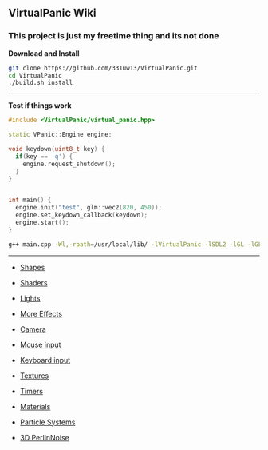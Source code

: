 ## VirtualPanic Wiki

### This project is just my freetime thing and its not done

**Download and Install**
```bash
git clone https://github.com/331uw13/VirtualPanic.git 
cd VirtualPanic
./build.sh install
```
------------------------------------------
**Test if things work**
```c++
#include <VirtualPanic/virtual_panic.hpp>

static VPanic::Engine engine;

void keydown(uint8_t key) {
  if(key == 'q') {
    engine.request_shutdown();
  }
}


int main() {
  engine.init("test", glm::vec2(820, 450));
  engine.set_keydown_callback(keydown);
  engine.start();
}

```
```bash
g++ main.cpp -Wl,-rpath=/usr/local/lib/ -lVirtualPanic -lSDL2 -lGL -lGLEW
```
------------------------------------------

- [Shapes]()

- [Shaders]()

- [Lights]()

- [More Effects]()

- [Camera]()

- [Mouse input]()

- [Keyboard input]()

- [Textures]()

- [Timers]()

- [Materials]()

- [Particle Systems]()

- [3D PerlinNoise]()

